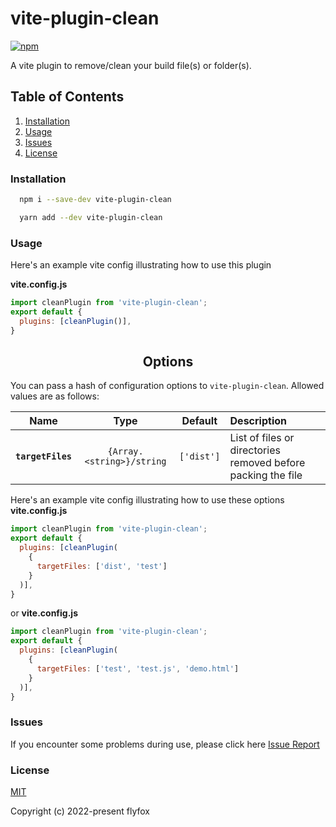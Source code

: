 # vite-plugin-clean

[![npm](https://d25lcipzij17d.cloudfront.net/badge.svg?id=js&r=r&type=6e&v=1.0.0&x2=0)](https://github.com/z-ti/vite-plugin-clean)

A vite plugin to remove/clean your build file(s) or folder(s).

## Table of Contents

1.  [Installation](#installation)
2.  [Usage](#usage)
3.  [Issues](#issues)
4.  [License](#license)

### Installation

<a name="installation"></a>

```bash
  npm i --save-dev vite-plugin-clean
```

```bash
  yarn add --dev vite-plugin-clean
```

### Usage

<a name="usage"></a>

Here's an example vite config illustrating how to use this plugin

**vite.config.js**
```js
import cleanPlugin from 'vite-plugin-clean';
export default {
  plugins: [cleanPlugin()],
}
```
<h2 align="center">Options</h2>

You can pass a hash of configuration options to `vite-plugin-clean`.
Allowed values are as follows:

|Name|Type|Default|Description|
|:--:|:--:|:-----:|:----------|
|**`targetFiles`**|`{Array.<string>}/string`|`['dist']`|List of files or directories removed before packing the file|

Here's an example vite config illustrating how to use these options
**vite.config.js**
```js
import cleanPlugin from 'vite-plugin-clean';
export default {
  plugins: [cleanPlugin(
    {
      targetFiles: ['dist', 'test']
    }
  )],
}
```

or
**vite.config.js**
```js
import cleanPlugin from 'vite-plugin-clean';
export default {
  plugins: [cleanPlugin(
    {
      targetFiles: ['test', 'test.js', 'demo.html']
    }
  )],
}
```

### Issues

<a name="issues"></a>

If you encounter some problems during use, please click here [Issue Report](https://github.com/z-ti/vite-plugin-clean/issues)

### License

<a name="license"></a>

[MIT](https://github.com/z-ti/vite-plugin-clean/blob/master/LICENSE)

Copyright (c) 2022-present flyfox
